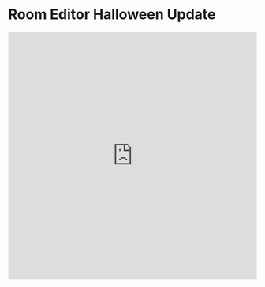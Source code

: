 # Room Editor Halloween Update

<iframe width="100%" height="500" src="https://www.youtube.com/embed/wk1Z_AxdTUw" title="Escape Simulator - Halloween Room Editor Update" frameborder="0" allow="accelerometer; autoplay; clipboard-write; encrypted-media; gyroscope; picture-in-picture; web-share" allowfullscreen></iframe>